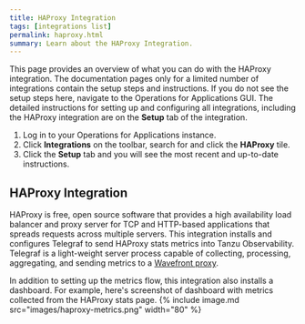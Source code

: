 ```yaml
---
title: HAProxy Integration
tags: [integrations list]
permalink: haproxy.html
summary: Learn about the HAProxy Integration.
---
```


This page provides an overview of what you can do with the HAProxy integration. The documentation pages only for a limited number of integrations contain the setup steps and instructions. If you do not see the setup steps here, navigate to the Operations for Applications GUI. The detailed instructions for setting up and configuring all integrations, including the HAProxy integration are on the **Setup** tab of the integration.

1. Log in to your Operations for Applications instance. 
2. Click **Integrations** on the toolbar, search for and click the **HAProxy** tile. 
3. Click the **Setup** tab and you will see the most recent and up-to-date instructions.

## HAProxy Integration

HAProxy is free, open source software that provides a high availability load balancer and proxy server for TCP and HTTP-based applications that spreads requests across multiple servers.  This integration installs and configures Telegraf to send HAProxy stats metrics into Tanzu Observability. Telegraf is a light-weight server process capable of collecting, processing, aggregating, and sending metrics to a [Wavefront proxy](https://docs.wavefront.com/proxies.html).

In addition to setting up the metrics flow, this integration also installs a dashboard. For example, here's screenshot of dashboard with metrics collected from the HAProxy stats page.
{% include image.md src="images/haproxy-metrics.png" width="80" %}





